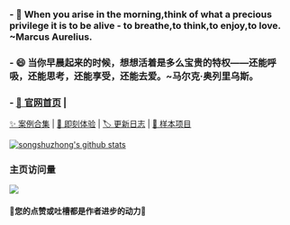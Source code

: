 ### - 🤔 When you arise in the morning,think of what a precious privilege it is to be alive - to breathe,to think,to enjoy,to love. ~Marcus Aurelius.
### - 😄 当你早晨起来的时候，想想活着是多么宝贵的特权——还能呼吸，还能思考，还能享受，还能去爱。~马尔克·奥列里乌斯。
   
### - [🎉 官网首页](https://songshuzhong.github.io/i-website/dist/home.html) |
[✨ 案例合集](https://songshuzhong.github.io/i-website/dist/index.html) |
[🎡 即刻体验](https://songshuzhong.github.io/i-website/dist/home.html#/playground) |
[🏷 更新日志](https://songshuzhong.github.io/i-website/dist/home.html#/logs) |
[🔑 样本项目](https://github.com/songshuzhong/i-renderer-sample) 

[![songshuzhong's github stats](https://github-readme-stats.vercel.app/api?username=songshuzhong&count_private=true&theme=default&show_icons=true&bg_color=50,409EFF,CDE3FF&title_color=fff&text_color=fff&icon_color=ffffff&include_all_commits=true)](https://github.com/songshuzhong/i-website)

### 主页访问量<br>

![](https://profile-counter.glitch.me/songshuzhong/count.svg)
#### 🥰您的点赞或吐槽都是作者进步的动力🥰
<!--
**songshuzhong/songshuzhong** is a ✨ _special_ ✨ repository because its `README.md` (this file) appears on your GitHub profile.

Here are some ideas to get you started:

- 🔭 I’m currently working on ...
- 🌱 I’m currently learning ...
- 👯 I’m looking to collaborate on ...
- 🤔 I’m looking for help with ...
- 💬 Ask me about ...
- 📫 How to reach me: ...
- 😄 Pronouns: ...
- ⚡ Fun fact: ...
-->
